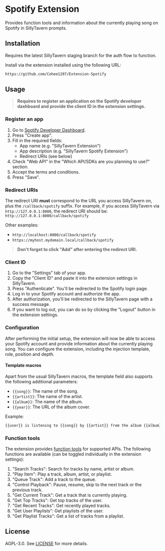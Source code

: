 # Spotify Extension

Provides function tools and information about the currently playing song on Spotify in SillyTavern prompts.

## Installation

Requires the latest SillyTavern staging branch for the auth flow to function.

Install via the extension installed using the following URL:

```txt
https://github.com/Cohee1207/Extension-Spotify
```

## Usage

> **Requires to register an application on the Spotify developer dashboard and provide the client ID in the extension settings.**

### Register an app

1. Go to [Spotify Developer Dashboard](https://developer.spotify.com/dashboard).
2. Press "Create app".
3. Fill in the required fields:
    - App name (e.g. "SillyTavern Extension")
    - App description (e.g. "SillyTavern Spotify Extension")
    - Redirect URIs (see below)
4. Check "Web API" in the "Which API/SDKs are you planning to use?" section.
5. Accept the terms and conditions.
6. Press "Save".

### Redirect URIs

The redirect URI **must** correspond to the URL you access SillyTavern on, plus the `/callback/spotify` suffix. For example, if you access SillyTavern via `http://127.0.0.1:8000`, the redirect URI should be: `http://127.0.0.1:8000/callback/spotify`

Other examples:

- `http://localhost:8000/callback/spotify`
- `https://myhost.mydomain.local/callback/spotify`

> **Don't forget to click "Add" after entering the redirect URI.**

### Client ID

1. Go to the "Settings" tab of your app.
2. Copy the "Client ID" and paste it into the extension settings in SillyTavern.
3. Press "Authenticate". You'll be redirected to the Spotify login page.
4. Log in to your Spotify account and authorize the app.
5. After authorization, you'll be redirected to the SillyTavern page with a success message.
6. If you want to log out, you can do so by clicking the "Logout" button in the extension settings.

### Configuration

After performing the initial setup, the extension will now be able to access your Spotify account and provide information about the currently playing song. You can configure the extension, including the injection template, role, position and depth.

#### Template macros

Apart from the usual SillyTavern macros, the template field also supports the following additional parameters:

- `{{song}}`: The name of the song.
- `{{artist}}`: The name of the artist.
- `{{album}}`: The name of the album.
- `{{year}}`: The URL of the album cover.

Example:

```txt
{{user}} is listening to {{song}} by {{artist}} from the album {{album}} ({{year}}).
```

### Function tools

The extension provides [function tools](https://docs.sillytavern.app/for-contributors/function-calling/) for supported APIs. The following functions are available (can be toggled individually in the extension settings):

1. "Search Tracks": Search for tracks by name, artist or album.
2. "Play Item": Play a track, album, artist, or playlist.
3. "Queue Track": Add a track to the queue.
4. "Control Playback": Pause, resume, skip to the next track or the previous track.
5. "Get Current Track": Get a track that is currently playing.
6. "Get Top Tracks": Get top tracks of the user.
7. "Get Recent Tracks": Get recently played tracks.
8. "Get User Playlists": Get playlists of the user.
9. "Get Playlist Tracks": Get a list of tracks from a playlist.

## License

AGPL-3.0. See [LICENSE](LICENSE) for more details.
